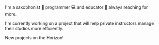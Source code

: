 I'm a saxophonist 🎷 programmer 💻 and educator 🍎 always reaching for more. 

I'm currently working on a project that will help private instructors manage their studios more efficiently.

New projects on the Horizon!


